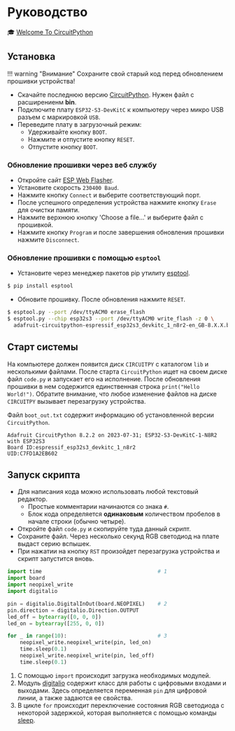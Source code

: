 # Руководство
&#127891; [Welcome To CircuitPython](https://learn.adafruit.com/welcome-to-circuitpython?view=all) 

## Установка

!!! warning "Внимание"
    Сохраните свой старый код перед обновлением прошивки устройства!

- Скачайте последнюю версию [CircuitPython](https://circuitpython.org/board/espressif_esp32s3_devkitc_1_n8r2/). Нужен файл с расширениенм **bin**.
- Подключите плату `ESP32-S3-DevKitC` к компьютеру через микро USB разъем с маркировкой `USB`.
- Переведите плату в загрузочный режим:
    - Удерживайте кнопку `BOOT`.
    - Нажмите и отпустите кнопку `RESET`.
    - Отпустите кнопку `BOOT`.

### Обновление прошивки через веб службу

- Откройте сайт [ESP Web Flasher](https://adafruit.github.io/Adafruit_WebSerial_ESPTool/).
- Установите скорость `230400 Baud`. 
- Нажмите кнопку `Connect` и выберите соответствующий порт.
- После успешного определения устройства нажмите кнопку `Erase` для очистки памяти. 
- Нажмите верхнюю кнопку 'Choose a file...' и выберите файл с прошивкой.
- Нажмите кнопку `Program` и после завершения обновления прошивки нажмите `Disconnect`.

### Обновление прошивки с помощью `esptool`
- Установите через менеджер пакетов pip утилиту [esptool](https://docs.espressif.com/projects/esptool/en/latest/esp32s3/index.html).
```bash
$ pip install esptool
```
- Обновите прошивку. После обновления нажмите `RESET`.
```bash
$ esptool.py --port /dev/ttyACM0 erase_flash
$ esptool.py --chip esp32s3 --port /dev/ttyACM0 write_flash -z 0 \
  adafruit-circuitpython-espressif_esp32s3_devkitc_1_n8r2-en_GB-8.X.X.bin
```

## Старт системы

На компьютере должен появится диск `CIRCUITPY` с каталогом `lib` и несколькими файлами. После старта `CircuitPython` ищет на своем диске  файл `code.py` и запускает его на исполнение. После обновления прошивки в нем содержится единственная строка `print("Hello World!")`. Обратите внимание, что любое изменение файлов на диске `CIRCUITPY` вызывает перезагрузку устройства.

Файл `boot_out.txt` содержит информацию об установленной версии `CircuitPython`.

```
Adafruit CircuitPython 8.2.2 on 2023-07-31; ESP32-S3-DevKitC-1-N8R2 with ESP32S3
Board ID:espressif_esp32s3_devkitc_1_n8r2
UID:C7FD1A2EB602
```

## Запуск скрипта

- Для написания кода можно использовать любой текстовый редактор.
    - Простые комментарии начинаются со знака `#`.
    - Блок кода определяется **одинаковым** количеством пробелов в начале строки (обычно четыре).
- Откройте файл `code.py` и скопируйте туда данный скрипт.
- Сохраните файл. Через несколько секунд RGB светодиод на плате выдаст серию вспышек.
- При нажатии на кнопку `RST` произойдет перезагрузка устройства и скрипт запустится вновь.

```py
import time                                     # 1
import board
import neopixel_write
import digitalio

pin = digitalio.DigitalInOut(board.NEOPIXEL)    # 2
pin.direction = digitalio.Direction.OUTPUT
led_off = bytearray([0, 0, 0])
led_on = bytearray([255, 0, 0])

for _ in range(10):                             # 3
    neopixel_write.neopixel_write(pin, led_on)
    time.sleep(0.1)
    neopixel_write.neopixel_write(pin, led_off)
    time.sleep(0.1)
```

1. С помощью `import` происходит загрузка необходимых модулей.
2. Модуль [digitalio](https://docs.circuitpython.org/en/latest/shared-bindings/digitalio/index.html#module-digitalio) содержит класс для работы с цифровыми входами и выходами. Здесь определяется переменная `pin` для цифровой линии, а также задаются ее свойства.
3. В цикле `for` происходит переключение состояния RGB светодиода с некоторой задержкой, которая выполняется с помощью команды [sleep](https://docs.circuitpython.org/en/latest/shared-bindings/time/index.html#time.sleep).
